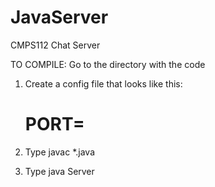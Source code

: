 # JavaServer
CMPS112 Chat Server

TO COMPILE:
Go to the directory with the code
1. Create a config file that looks like this:
   # PORT=<Whatever port going to be having your server on>

2. Type javac *.java
3. Type java Server <config file>